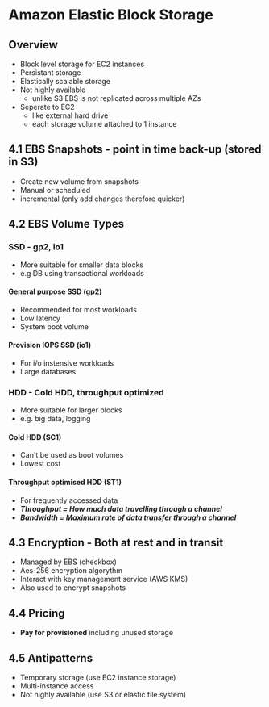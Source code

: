 # Amazon Elastic Block Storage

## Overview
* Block level storage for EC2 instances
* Persistant storage
* Elastically scalable storage
* Not highly available
  * unlike S3 EBS is not replicated across  multiple AZs
* Seperate to EC2
  * like external hard drive
  * each storage volume attached to 1 instance

## 4.1 EBS Snapshots - point in time back-up (stored in S3)
* Create new volume from snapshots
* Manual or scheduled
* incremental (only add changes therefore quicker)

## 4.2 EBS Volume Types
### SSD - gp2, io1
* More suitable for smaller data blocks
 * e.g DB using transactional workloads
#### General purpose SSD (gp2)
* Recommended for most workloads
* Low latency
* System boot volume
#### Provision IOPS SSD (io1)
* For i/o instensive workloads
 * Large databases
### HDD - Cold HDD, throughput optimized
* More suitable for larger blocks
 * e.g. big data, logging
#### Cold HDD (SC1) 
* Can't be used as boot volumes
* Lowest cost 
#### Throughput optimised HDD (ST1)
* For frequently accessed data
* ***Throughput = How much data travelling through a channel***
* ***Bandwidth = Maximum rate of data transfer through a channel***

## 4.3 Encryption - Both at rest and in transit
* Managed by EBS (checkbox)
* Aes-256 encryption algorythm
 * Interact with key management service (AWS KMS)
 * Also used to encrypt snapshots

## 4.4 Pricing
* **Pay for provisioned** including unused storage

## 4.5 Antipatterns
* Temporary storage (use EC2 instance storage)
* Multi-instance access
* Not highly available (use S3 or elastic file system)

